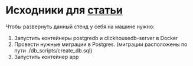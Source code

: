 # Исходники для <a href="https://ewdim.notion.site/Postgre-ClickHouse-c759b75bd5f546d3a79df8e1dcc6caaa">статьи</a>

Чтобы развернуть данный стенд у себя на машине нужно:

1. Запустить контейнеры postgredb и clickhousedb-server в Docker
2. Провести нужные миграции в Postgres. (миграции расположены по пути ./db_scripts/create_db.sql)
3. Запустить контейнер app
